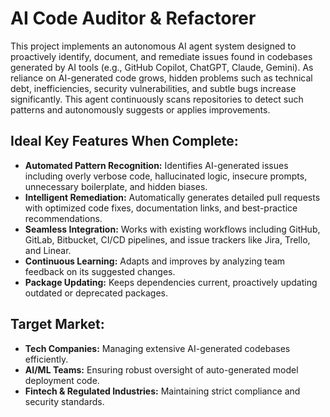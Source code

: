# AI Code Auditor & Refactorer

This project implements an autonomous AI agent system designed to proactively identify, document, and remediate issues found in codebases generated by AI tools (e.g., GitHub Copilot, ChatGPT, Claude, Gemini). As reliance on AI-generated code grows, hidden problems such as technical debt, inefficiencies, security vulnerabilities, and subtle bugs increase significantly. This agent continuously scans repositories to detect such patterns and autonomously suggests or applies improvements.

## Ideal Key Features When Complete:

* **Automated Pattern Recognition:** Identifies AI-generated issues including overly verbose code, hallucinated logic, insecure prompts, unnecessary boilerplate, and hidden biases.
* **Intelligent Remediation:** Automatically generates detailed pull requests with optimized code fixes, documentation links, and best-practice recommendations.
* **Seamless Integration:** Works with existing workflows including GitHub, GitLab, Bitbucket, CI/CD pipelines, and issue trackers like Jira, Trello, and Linear.
* **Continuous Learning:** Adapts and improves by analyzing team feedback on its suggested changes.
* **Package Updating:** Keeps dependencies current, proactively updating outdated or deprecated packages.

## Target Market:

* **Tech Companies:** Managing extensive AI-generated codebases efficiently.
* **AI/ML Teams:** Ensuring robust oversight of auto-generated model deployment code.
* **Fintech & Regulated Industries:** Maintaining strict compliance and security standards.
